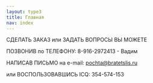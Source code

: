 ```yaml
---
layout: type3
title: Главная
nav: index
---
```

СДЕЛАТЬ ЗАКАЗ или ЗАДАТЬ ВОПРОСЫ ВЫ МОЖЕТЕ

ПОЗВОНИВ по ТЕЛЕФОНУ:
8-916-2972413 - Вадим

НАПИСАВ ПИСЬМО на e-mail:
pochta@bratetslis.ru

или ВОСПОЛЬЗОВАВШИСЬ ICQ:
354-574-153